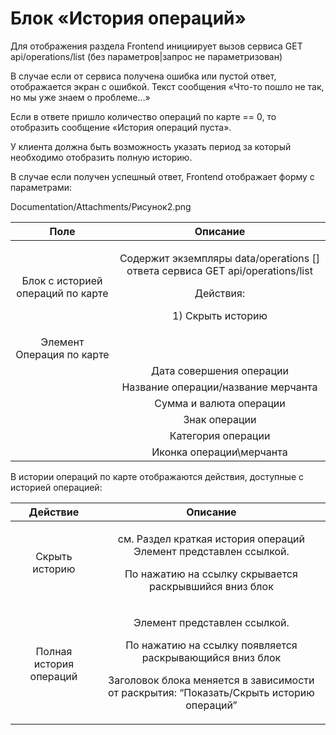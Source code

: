 # **Блок «История операций»**
Для отображения раздела Frontend инициирует вызов сервиса GET api/operations/list (без параметров|запрос не параметризован)

В случае если от сервиса получена ошибка или пустой ответ, отображается экран с ошибкой. Текст сообщения «Что-то пошло не так, но мы уже знаем о проблеме…»

Если в ответе пришло количество операций по карте == 0, то отобразить сообщение «История операций пуста».

У клиента должна быть возможность указать период за который необходимо отобразить полную историю.

В случае если получен успешный ответ, Frontend отображает форму с параметрами:

Documentation/Attachments/Рисунок2.png

|**Поле**|**Описание**|
| :-: | :-: |
|Блок с историей операций по карте|<p>Содержит экземпляры data/operations [] ответа сервиса GET api/operations/list</p><p>Действия:</p><p>1) Скрыть историю</p>|
|Элемент Операция по карте| |
| |Дата совершения операции|<p>Значение data/operations/transaction\_date ответа сервиса GET api/operations/list</p><p>sortType == date, в краткой истории должны отображаться операции за последние 10 дней</p><p>Sorting == desc, количество отображаемых операций не более 5, сортировка в порядке убывания</p>|
| |Название операции/название мерчанта|<p>Значение data/operations/mccName</p><p>В поле отображается 100 символов. Если значение больше, то отображается только часть текста и троеточие.</p>|
||Сумма и валюта операции|Значение data/operations/auth\_amount и data/operations/auth\_currency|
||Знак операции|<p>Значение data/operations/card\_sign</p><p>В случае если получено значение</p><p>•‘debit’ отобразить текст «Списание»</p><p>• ‘credit’ – отобразить текст «Зачисление»</p>|
||Категория операции|<p>Значение data/operations/oper\_type</p><p>` `Тип операции, IBN - оплата услуг в ИБ, POS - POS, ATM - наличка, BAL - платный запрос баланса карты, P2P - P2P, KOM - комиссия, KAS - наличка, ACC - перевод по счету.  </p><p></p><p></p>|
||Иконка операции\мерчанта|<p>data/operations/iconURL</p><p>Отображается иконка мерчанта</p><p>Если значение не получено, отображается иконка по-умолчанию</p><p></p>|
В истории операций по карте отображаются действия, доступные с историей операцией:

|**Действие**|**Описание**|
| :-: | :-: |
|Скрыть историю|<p>см. Раздел краткая история операций<br>Элемент представлен ссылкой.</p><p>По нажатию на ссылку скрывается раскрывшийся вниз блок</p>|
|Полная история операций |<p>Элемент представлен ссылкой.</p><p>По нажатию на ссылку появляется раскрывающийся вниз блок</p><p>Заголовок блока меняется в зависимости от раскрытия: “Показать/Скрыть историю операций”</p>|




